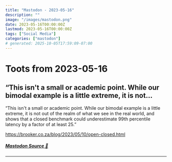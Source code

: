 ```yaml
---
title: "Mastodon - 2023-05-16"
description: ""
image: "/images/mastodon.png"
date: 2023-05-16T00:00:00Z
lastmod: 2023-05-16T00:00:00Z
tags: ["Social Media"]
categories: ["mastodon"]
# generated: 2025-10-05T17:59:09-07:00
---
```


# Toots from 2023-05-16

## “This isn't a small or academic point. While our bimodal example is a little extreme, it is not...

“This isn't a small or academic point. While our bimodal example is a little extreme, it is not out of the realm of what we see in the real world, and shows that a closed benchmark could underestimate 99th percentile latency by a factor of at least 25.”

<https://brooker.co.za/blog/2023/05/10/open-closed.html>

##### [Mastodon Source 🐘](https://hachyderm.io/@mweagle/110375850614513435)

---


